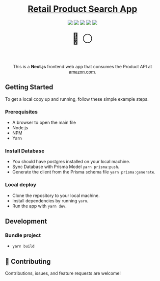 <div align="center">
<h1><a href="#" target="_blank">Retail Product Search App</a></h1>
</div>

<div align="center">
  <img src="https://img.shields.io/badge/-NextJS-000000?logo=nextdotjs">
  <img src="https://img.shields.io/badge/-ReactJS-61DAFB?logo=react&logoColor=black">
  <img src="https://img.shields.io/badge/-TypeScript-3178C6?logo=TypeScript&logoColor=white">
  <img src="https://img.shields.io/badge/-React%20Query-FF4154?logo=reactquery&logoColor=white">
  
  <img src="https://img.shields.io/badge/-TypeScript-3178C6?logo=TypeScript&logoColor=white">
</div>

<br>

<div align="center" style="font-size:35px">🔴 ⚪️</div>

<br>
<br>


<p align="center">This is a <strong>Next.js</strong> frontend web app that consumes the Product API at <a href="https://www.amazon.com/" target="_blank">amazon.com</a>.</p>

## Getting Started

To get a local copy up and running, follow these simple example steps.

### Prerequisites
- A browser to open the main file
- Node.js
- NPM
- Yarn

### Install Database
- You should have postgres installed on your local machine.
- Sync Database with Prisma Model `yarn prisma:push`.
- Generate the client from the Prisma schema file `yarn prisma:generate`.

### Local deploy
- Clone the repository to your local machine.
- Install dependencies by running `yarn`.
- Run the app with `yarn dev`.

## Development

### Bundle project

- `yarn build`
## 🤝 Contributing

Contributions, issues, and feature requests are welcome!
